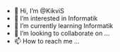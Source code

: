 - 👋 Hi, I’m @KikviS
- 👀 I’m interested in Informatik
- 🌱 I’m currently learning Informatik
- 💞️ I’m looking to collaborate on ...
- 📫 How to reach me ...

<!---
KikviS/KikviS is a ✨ special ✨ repository because its `README.md` (this file) appears on your GitHub profile.
You can click the Preview link to take a look at your changes.
--->
